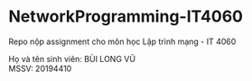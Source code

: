 # NetworkProgramming-IT4060

Repo nộp assignment cho môn học Lập trình mạng - IT 4060

Họ và tên sinh viên: BÙI LONG VŨ <br/>
MSSV: 20194410 
